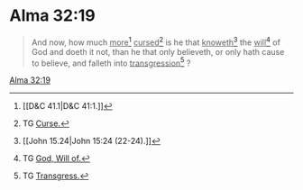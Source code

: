# Alma 32:19

> And now, how much <u>more</u>[^a] <u>cursed</u>[^b] is he that <u>knoweth</u>[^c] the <u>will</u>[^d] of God and doeth it not, than he that only believeth, or only hath cause to believe, and falleth into <u>transgression</u>[^e] ?

[Alma 32:19](https://www.churchofjesuschrist.org/study/scriptures/bofm/alma/32?lang=eng&id=p19#p19)


[^a]: [[D&C 41.1|D&C 41:1.]]
[^b]: TG [Curse.](https://www.churchofjesuschrist.org/study/scriptures/tg/curse?lang=eng)
[^c]: [[John 15.24|John 15:24 (22-24).]]
[^d]: TG [God, Will of.](https://www.churchofjesuschrist.org/study/scriptures/tg/god-will-of?lang=eng)
[^e]: TG [Transgress.](https://www.churchofjesuschrist.org/study/scriptures/tg/transgress?lang=eng)

